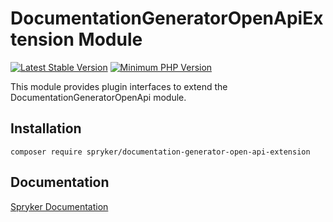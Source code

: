 # DocumentationGeneratorOpenApiExtension Module
[![Latest Stable Version](https://poser.pugx.org/spryker/documentation-generator-open-api-extension/v/stable.svg)](https://packagist.org/packages/spryker/documentation-generator-open-api-extension)
[![Minimum PHP Version](https://img.shields.io/badge/php-%3E%3D%208.2-8892BF.svg)](https://php.net/)

This module provides plugin interfaces to extend the DocumentationGeneratorOpenApi module.

## Installation

```
composer require spryker/documentation-generator-open-api-extension
```

## Documentation

[Spryker Documentation](https://docs.spryker.com)
